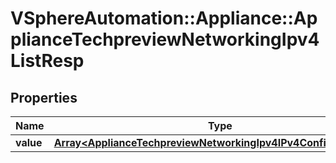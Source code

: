 # VSphereAutomation::Appliance::ApplianceTechpreviewNetworkingIpv4ListResp

## Properties
Name | Type | Description | Notes
------------ | ------------- | ------------- | -------------
**value** | [**Array&lt;ApplianceTechpreviewNetworkingIpv4IPv4ConfigReadOnly&gt;**](ApplianceTechpreviewNetworkingIpv4IPv4ConfigReadOnly.md) |  | 


